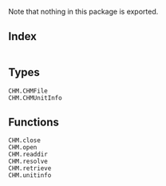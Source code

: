 Note that nothing in this package is exported.

## Index
```@index
```

## Types
```@docs
CHM.CHMFile
CHM.CHMUnitInfo
```

## Functions
```@docs
CHM.close
CHM.open
CHM.readdir
CHM.resolve
CHM.retrieve
CHM.unitinfo
```

